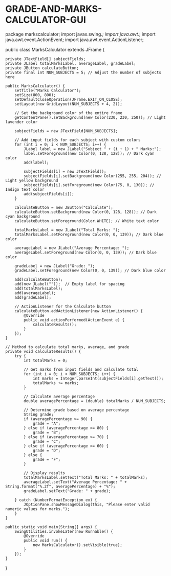 # GRADE-AND-MARKS-CALCULATOR-GUI

package markscalculator;
import javax.swing.*;
import java.awt.*;
import java.awt.event.ActionEvent;
import java.awt.event.ActionListener;

public class MarksCalculator extends JFrame {
    
    private JTextField[] subjectFields;
    private JLabel totalMarksLabel, averageLabel, gradeLabel;
    private JButton calculateButton;
    private final int NUM_SUBJECTS = 5; // Adjust the number of subjects here

    public MarksCalculator() {
        setTitle("Marks Calculator");
        setSize(800, 800);
        setDefaultCloseOperation(JFrame.EXIT_ON_CLOSE);
        setLayout(new GridLayout(NUM_SUBJECTS + 4, 2));

        // Set the background color of the entire frame
        getContentPane().setBackground(new Color(230, 230, 250)); // Light lavender color

        subjectFields = new JTextField[NUM_SUBJECTS];

        // Add input fields for each subject with custom colors
        for (int i = 0; i < NUM_SUBJECTS; i++) {
            JLabel label = new JLabel("Subject " + (i + 1) + " Marks:");
            label.setForeground(new Color(0, 128, 128)); // Dark cyan color
            add(label);

            subjectFields[i] = new JTextField();
            subjectFields[i].setBackground(new Color(255, 255, 204)); // Light yellow background
            subjectFields[i].setForeground(new Color(75, 0, 130)); // Indigo text color
            add(subjectFields[i]);
        }

        calculateButton = new JButton("Calculate");
        calculateButton.setBackground(new Color(0, 128, 128)); // Dark cyan background
        calculateButton.setForeground(Color.WHITE); // White text color

        totalMarksLabel = new JLabel("Total Marks: ");
        totalMarksLabel.setForeground(new Color(0, 0, 139)); // Dark blue color

        averageLabel = new JLabel("Average Percentage: ");
        averageLabel.setForeground(new Color(0, 0, 139)); // Dark blue color

        gradeLabel = new JLabel("Grade: ");
        gradeLabel.setForeground(new Color(0, 0, 139)); // Dark blue color

        add(calculateButton);
        add(new JLabel(""));  // Empty label for spacing
        add(totalMarksLabel);
        add(averageLabel);
        add(gradeLabel);

        // ActionListener for the Calculate button
        calculateButton.addActionListener(new ActionListener() {
            @Override
            public void actionPerformed(ActionEvent e) {
                calculateResults();
            }
        });
    }

    // Method to calculate total marks, average, and grade
    private void calculateResults() {
        try {
            int totalMarks = 0;

            // Get marks from input fields and calculate total
            for (int i = 0; i < NUM_SUBJECTS; i++) {
                int marks = Integer.parseInt(subjectFields[i].getText());
                totalMarks += marks;
            }

            // Calculate average percentage
            double averagePercentage = (double) totalMarks / NUM_SUBJECTS;

            // Determine grade based on average percentage
            String grade;
            if (averagePercentage >= 90) {
                grade = "A";
            } else if (averagePercentage >= 80) {
                grade = "B";
            } else if (averagePercentage >= 70) {
                grade = "C";
            } else if (averagePercentage >= 60) {
                grade = "D";
            } else {
                grade = "F";
            }

            // Display results
            totalMarksLabel.setText("Total Marks: " + totalMarks);
            averageLabel.setText("Average Percentage: " + String.format("%.2f", averagePercentage) + "%");
            gradeLabel.setText("Grade: " + grade);

        } catch (NumberFormatException ex) {
            JOptionPane.showMessageDialog(this, "Please enter valid numeric values for marks.");
        }
    }

    public static void main(String[] args) {
        SwingUtilities.invokeLater(new Runnable() {
            @Override
            public void run() {
                new MarksCalculator().setVisible(true);
            }
        });
    }
}
